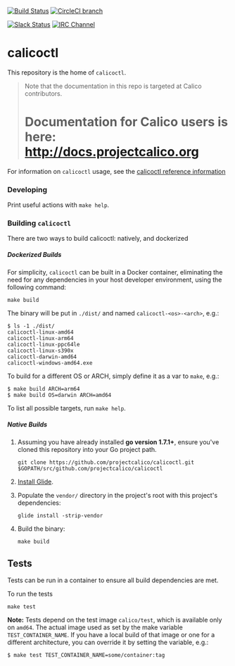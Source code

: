 [![Build Status](https://semaphoreci.com/api/v1/calico/calicoctl/branches/master/shields_badge.svg)](https://semaphoreci.com/calico/calicoctl)
[![CircleCI branch](https://img.shields.io/circleci/project/projectcalico/calicoctl/master.svg?label=calicoctl)](https://circleci.com/gh/projectcalico/calicoctl/tree/master)

[![Slack Status](https://slack.projectcalico.org/badge.svg)](https://slack.projectcalico.org)
[![IRC Channel](https://img.shields.io/badge/irc-%23calico-blue.svg)](https://kiwiirc.com/client/irc.freenode.net/#calico)

# calicoctl

This repository is the home of `calicoctl`.

<blockquote>
Note that the documentation in this repo is targeted at Calico contributors.
<h1>Documentation for Calico users is here:<br><a href="http://docs.projectcalico.org">http://docs.projectcalico.org</a></h1>
</blockquote>


For information on `calicoctl` usage, see the [calicoctl reference information](http://docs.projectcalico.org/master/reference/calicoctl/)

### Developing

Print useful actions with `make help`.

### Building `calicoctl`

There are two ways to build calicoctl: natively, and dockerized

##### Dockerized Builds

For simplicity, `calicoctl` can be built in a Docker container, eliminating
the need for any dependencies in your host developer environment, using the following command:

```
make build
```

The binary will be put in `./dist/` and named `calicoctl-<os>-<arch>`, e.g.:

```
$ ls -1 ./dist/
calicoctl-linux-amd64
calicoctl-linux-arm64
calicoctl-linux-ppc64le
calicoctl-linux-s390x
calicoctl-darwin-amd64
calicoctl-windows-amd64.exe
```

To build for a different OS or ARCH, simply define it as a var to `make`, e.g.:

```
$ make build ARCH=arm64
$ make build OS=darwin ARCH=amd64
```

To list all possible targets, run `make help`.

##### Native Builds

1. Assuming you have already installed **go version 1.7.1+**,
   ensure you've cloned this repository into your Go project path.

   ```
   git clone https://github.com/projectcalico/calicoctl.git $GOPATH/src/github.com/projectcalico/calicoctl
   ```

1. [Install Glide](https://github.com/Masterminds/glide#install).

2. Populate the `vendor/` directory in the project's root with this project's dependencies:

   ```
   glide install -strip-vendor
   ```

3. Build the binary:
   ```
   make build
   ```

## Tests

Tests can be run in a container to ensure all build dependencies are met.

To run the tests
```
make test
```

**Note:** Tests depend on the test image `calico/test`, which is available only on `amd64`. The actual image used as set by the make variable `TEST_CONTAINER_NAME`. If you have a local build of that image or one for a different architecture, you can override it by setting the variable, e.g.:

```
$ make test TEST_CONTAINER_NAME=some/container:tag
```

